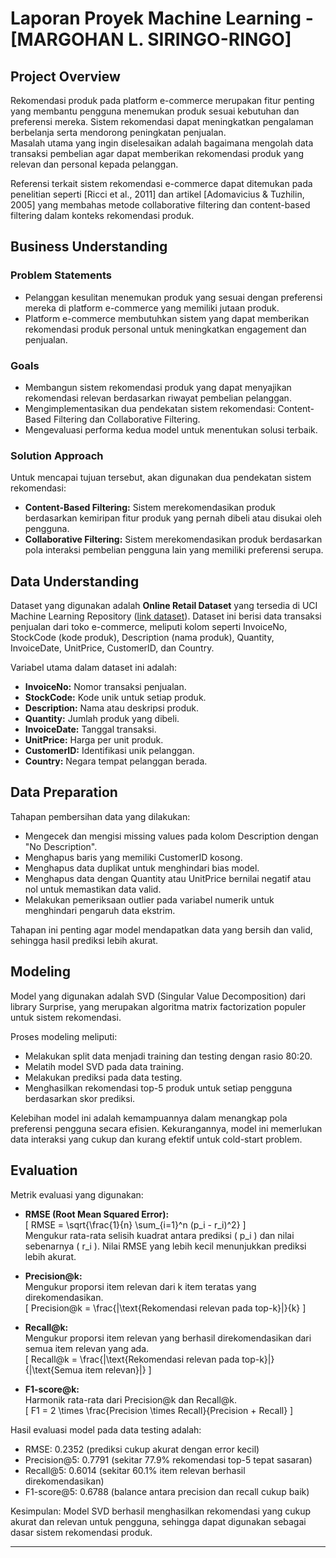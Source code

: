 # Laporan Proyek Machine Learning - [MARGOHAN L. SIRINGO-RINGO]

## Project Overview

Rekomendasi produk pada platform e-commerce merupakan fitur penting yang membantu pengguna menemukan produk sesuai kebutuhan dan preferensi mereka. Sistem rekomendasi dapat meningkatkan pengalaman berbelanja serta mendorong peningkatan penjualan.  
Masalah utama yang ingin diselesaikan adalah bagaimana mengolah data transaksi pembelian agar dapat memberikan rekomendasi produk yang relevan dan personal kepada pelanggan.

Referensi terkait sistem rekomendasi e-commerce dapat ditemukan pada penelitian seperti [Ricci et al., 2011] dan artikel [Adomavicius & Tuzhilin, 2005] yang membahas metode collaborative filtering dan content-based filtering dalam konteks rekomendasi produk.

## Business Understanding

### Problem Statements
- Pelanggan kesulitan menemukan produk yang sesuai dengan preferensi mereka di platform e-commerce yang memiliki jutaan produk.
- Platform e-commerce membutuhkan sistem yang dapat memberikan rekomendasi produk personal untuk meningkatkan engagement dan penjualan.

### Goals
- Membangun sistem rekomendasi produk yang dapat menyajikan rekomendasi relevan berdasarkan riwayat pembelian pelanggan.
- Mengimplementasikan dua pendekatan sistem rekomendasi: Content-Based Filtering dan Collaborative Filtering.
- Mengevaluasi performa kedua model untuk menentukan solusi terbaik.

### Solution Approach
Untuk mencapai tujuan tersebut, akan digunakan dua pendekatan sistem rekomendasi:
- **Content-Based Filtering:** Sistem merekomendasikan produk berdasarkan kemiripan fitur produk yang pernah dibeli atau disukai oleh pengguna.
- **Collaborative Filtering:** Sistem merekomendasikan produk berdasarkan pola interaksi pembelian pengguna lain yang memiliki preferensi serupa.

## Data Understanding

Dataset yang digunakan adalah **Online Retail Dataset** yang tersedia di UCI Machine Learning Repository ([link dataset](https://archive.ics.uci.edu/ml/datasets/Online+Retail)). Dataset ini berisi data transaksi penjualan dari toko e-commerce, meliputi kolom seperti InvoiceNo, StockCode (kode produk), Description (nama produk), Quantity, InvoiceDate, UnitPrice, CustomerID, dan Country.

Variabel utama dalam dataset ini adalah:
- **InvoiceNo:** Nomor transaksi penjualan.
- **StockCode:** Kode unik untuk setiap produk.
- **Description:** Nama atau deskripsi produk.
- **Quantity:** Jumlah produk yang dibeli.
- **InvoiceDate:** Tanggal transaksi.
- **UnitPrice:** Harga per unit produk.
- **CustomerID:** Identifikasi unik pelanggan.
- **Country:** Negara tempat pelanggan berada.


## Data Preparation

Tahapan pembersihan data yang dilakukan:
- Mengecek dan mengisi missing values pada kolom Description dengan "No Description".
- Menghapus baris yang memiliki CustomerID kosong.
- Menghapus data duplikat untuk menghindari bias model.
- Menghapus data dengan Quantity atau UnitPrice bernilai negatif atau nol untuk memastikan data valid.
- Melakukan pemeriksaan outlier pada variabel numerik untuk menghindari pengaruh data ekstrim.

Tahapan ini penting agar model mendapatkan data yang bersih dan valid, sehingga hasil prediksi lebih akurat.

## Modeling

Model yang digunakan adalah SVD (Singular Value Decomposition) dari library Surprise, yang merupakan algoritma matrix factorization populer untuk sistem rekomendasi.

Proses modeling meliputi:
- Melakukan split data menjadi training dan testing dengan rasio 80:20.
- Melatih model SVD pada data training.
- Melakukan prediksi pada data testing.
- Menghasilkan rekomendasi top-5 produk untuk setiap pengguna berdasarkan skor prediksi.

Kelebihan model ini adalah kemampuannya dalam menangkap pola preferensi pengguna secara efisien. Kekurangannya, model ini memerlukan data interaksi yang cukup dan kurang efektif untuk cold-start problem.

## Evaluation

Metrik evaluasi yang digunakan:
- **RMSE (Root Mean Squared Error):**  
  \[
  RMSE = \sqrt{\frac{1}{n} \sum_{i=1}^n (p_i - r_i)^2}
  \]  
  Mengukur rata-rata selisih kuadrat antara prediksi \( p_i \) dan nilai sebenarnya \( r_i \). Nilai RMSE yang lebih kecil menunjukkan prediksi lebih akurat.

- **Precision@k:**  
  Mengukur proporsi item relevan dari k item teratas yang direkomendasikan.  
  \[
  Precision@k = \frac{|\text{Rekomendasi relevan pada top-k}|}{k}
  \]

- **Recall@k:**  
  Mengukur proporsi item relevan yang berhasil direkomendasikan dari semua item relevan yang ada.  
  \[
  Recall@k = \frac{|\text{Rekomendasi relevan pada top-k}|}{|\text{Semua item relevan}|}
  \]

- **F1-score@k:**  
  Harmonik rata-rata dari Precision@k dan Recall@k.  
  \[
  F1 = 2 \times \frac{Precision \times Recall}{Precision + Recall}
  \]

Hasil evaluasi model pada data testing adalah:
- RMSE: 0.2352 (prediksi cukup akurat dengan error kecil)
- Precision@5: 0.7791 (sekitar 77.9% rekomendasi top-5 tepat sasaran)
- Recall@5: 0.6014 (sekitar 60.1% item relevan berhasil direkomendasikan)
- F1-score@5: 0.6788 (balance antara precision dan recall cukup baik)

Kesimpulan: Model SVD berhasil menghasilkan rekomendasi yang cukup akurat dan relevan untuk pengguna, sehingga dapat digunakan sebagai dasar sistem rekomendasi produk.

---

